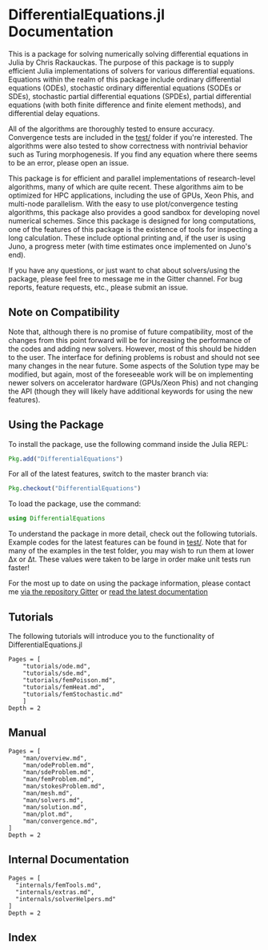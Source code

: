 # DifferentialEquations.jl Documentation

This is a package for solving numerically solving differential equations in Julia by Chris Rackauckas. The purpose of this package is to supply efficient Julia implementations of solvers for various differential equations. Equations within the realm of this package include ordinary differential equations (ODEs), stochastic ordinary differential equations (SODEs or SDEs), stochastic partial differential equations (SPDEs), partial differential equations (with both finite difference and finite element methods), and differential delay equations.

All of the algorithms are thoroughly tested to ensure accuracy. Convergence tests  are included in the [test/](test/) folder if you're interested.
The algorithms were also tested to show correctness with nontrivial behavior such as Turing morphogenesis. If you find any equation where there seems
to be an error, please open an issue.

This package is for efficient and parallel implementations of research-level algorithms, many of which are quite recent. These algorithms aim to be optimized for HPC applications, including the use of GPUs, Xeon Phis, and multi-node parallelism. With the easy to use plot/convergence testing algorithms, this package also provides a good sandbox for developing novel numerical schemes. Since this package is designed for long computations, one of the features of this package is the existence of tools for inspecting a long calculation. These include optional printing and, if the user is using Juno, a progress meter (with time estimates once implemented on Juno's end).

If you have any questions, or just want to chat about solvers/using the package, please feel free to message me in the Gitter channel. For bug reports, feature requests, etc., please submit an issue.

## Note on Compatibility

Note that, although there is no promise of future compatibility, most of the changes from this point forward will be for increasing the performance of the codes and adding new solvers.
However, most of this should be hidden to the user. The interface for defining problems is robust and should not see many changes in the near future. Some aspects of the Solution type
may be modified, but again, most of the foreseeable work will be on implementing newer solvers on accelerator hardware (GPUs/Xeon Phis) and not changing the API (though they will likely
have additional keywords for using the new features).

## Using the Package

To install the package, use the following command inside the Julia REPL:
```julia
Pkg.add("DifferentialEquations")
```

For all of the latest features, switch to the master branch via:

```julia
Pkg.checkout("DifferentialEquations")
```

To load the package, use the command:

```julia
using DifferentialEquations
```

To understand the package in more detail, check out the following tutorials. Example
codes for the latest features can be found in [test/](https://github.com/ChrisRackauckas/DifferentialEquations.jl/test). Note that for many of
the examples in the test folder, you may wish to run them at lower Δx or Δt.
These values were taken to be large in order make unit tests run faster!

For the most up to date on using the package information, please contact me [via the repository Gitter](https://gitter.im/ChrisRackauckas/DifferentialEquations.jl)
or [read the latest documentation](http://chrisrackauckas.github.io/DifferentialEquations.jl/latest/)

## Tutorials

The following tutorials will introduce you to the functionality of DifferentialEquations.jl

```@contents
Pages = [
    "tutorials/ode.md",
    "tutorials/sde.md",
    "tutorials/femPoisson.md",
    "tutorials/femHeat.md",
    "tutorials/femStochastic.md"
    ]
Depth = 2
```

## Manual

```@contents
Pages = [
    "man/overview.md",
    "man/odeProblem.md",
    "man/sdeProblem.md",
    "man/femProblem.md",
    "man/stokesProblem.md",
    "man/mesh.md",
    "man/solvers.md",
    "man/solution.md",
    "man/plot.md",
    "man/convergence.md",
]
Depth = 2
```

## Internal Documentation

```@contents
Pages = [
  "internals/femTools.md",
  "internals/extras.md",
  "internals/solverHelpers.md"
]
Depth = 2
```

## Index

```@index
```

